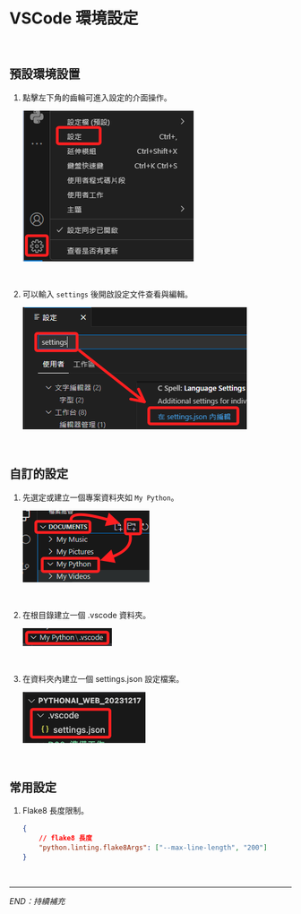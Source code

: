 # VSCode 環境設定

<br>

## 預設環境設置

1. 點擊左下角的齒輪可進入設定的介面操作。

    ![](images/img_30.png)

<br>

2. 可以輸入 `settings` 後開啟設定文件查看與編輯。

    ![](images/img_31.png)

<br>

## 自訂的設定

1. 先選定或建立一個專案資料夾如 `My Python`。

    ![](images/img_32.png)

<br>

2. 在根目錄建立一個 .vscode 資料夾。
    
    ![](images/img_33.png)

<br>

3. 在資料夾內建立一個 settings.json 設定檔案。

    ![](images/img_28.png)

<br>

## 常用設定

1. Flake8 長度限制。

    ```json
    {
        // flake8 長度
        "python.linting.flake8Args": ["--max-line-length", "200"]
    }
    ```

<br>

---

_END：持續補充_